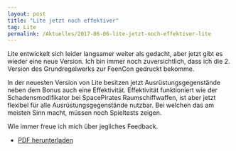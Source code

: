 ```yaml
---
layout: post
title: "Lite jetzt noch effektiver"
tag: Lite
permalink: /Aktuelles/2017-06-06-lite-jetzt-noch-effektiver-lite
---
```


Lite entwickelt sich leider langsamer weiter als gedacht, aber jetzt gibt es wieder eine neue Version. Ich bin immer noch zuversichtlich, dass ich die 2. Version des Grundregelwerks zur FeenCon gedruckt bekomme.

In der neuesten Version von Lite besitzen jetzt Ausrüstungsgegenstände neben dem Bonus auch eine Effektivität. Effektivität funktioniert wie der Schadensmodifikator bei SpacePirates Raumschiffwaffen, ist aber jetzt flexibel für alle Ausrüstungsgegenstände nutzbar. Bei welchen das am meisten Sinn macht, müssen noch Spieltests zeigen.

Wie immer freue ich mich über jegliches Feedback.

- [PDF herunterladen](https://lite.jcgames.de/Publikationen/)
